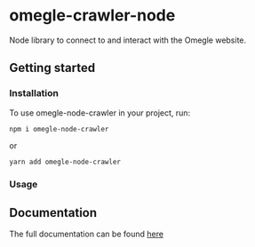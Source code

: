 # omegle-crawler-node

Node library to connect to and interact with the Omegle website.

## Getting started

### Installation

To use omegle-node-crawler in your project, run:

```
npm i omegle-node-crawler
```

or

```
yarn add omegle-node-crawler
```

### Usage

## Documentation

The full documentation can be found [here](docs/classes/_index_.handler.md)
